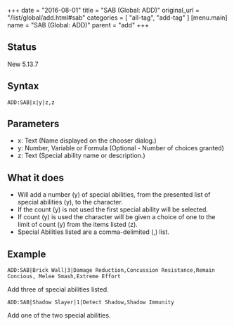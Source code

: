 +++
date = "2016-08-01"
title = "SAB (Global: ADD)"
original_url = "/list/global/add.html#sab"
categories = [ "all-tag", "add-tag" ]
[menu.main]
    name = "SAB (Global: ADD)"
    parent = "add"
+++

## Status

New 5.13.7

## Syntax

`ADD:SAB|x|y|z,z`

## Parameters

-   x: Text (Name displayed on the chooser dialog.)
-   y: Number, Variable or Formula (Optional - Number
    of choices granted)
-   z: Text (Special ability name or description.)



What it does
------------

-   Will add a number (y) of special abilities, from the presented list
    of special abilities (y), to the character.
-   If the count (y) is not used the first special ability will
    be selected.
-   If count (y) is used the character will be given a choice of one to
    the limit of count (y) from the items listed (z).
-   Special Abilities listed are a comma-delimited (,) list.

Example
-------

`ADD:SAB|Brick Wall|3|Damage Reduction,Concussion Resistance,Remain Concious, Melee Smash,Extreme Effort`

Add three of special abilities listed.

`ADD:SAB|Shadow Slayer|1|Detect Shadow,Shadow Immunity`

Add one of the two special abilities.

